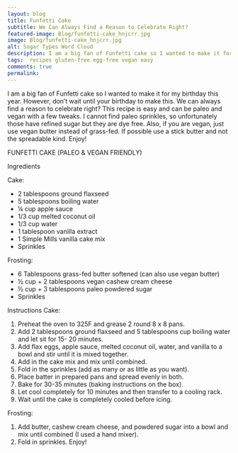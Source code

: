 ```yaml
---
layout: blog
title: Funfetti Cake
subtitle: We Can Always Find a Reason to Celebrate Right?
featured-image: Blog/funfetti-cake_hnjcrr.jpg
image: Blog/funfetti-cake_hnjcrr.jpg
alt: Sugar Types Word Cloud
description: I am a big fan of Funfetti cake so I wanted to make it for my birthday this year. However, don’t wait until your birthday to make this. We can always find a reason to celebrate right? This recipe is easy and can be paleo and vegan with a few tweaks. I cannot find paleo sprinkles, so unfortunately those have refined sugar but they are dye free.
tags:  recipes gluten-free egg-free vegan easy
comments: true
permalink:
---
```

I am a big fan of Funfetti cake so I wanted to make it for my birthday this year. However, don’t wait until your birthday to make this. We can always find a reason to celebrate right?
This recipe is easy and can be paleo and vegan with a few tweaks. I cannot find paleo sprinkles, so unfortunately those have refined sugar but they are dye free. Also, if you are vegan, just use vegan butter instead of grass-fed. If possible use a stick butter and not the spreadable kind. Enjoy!

FUNFETTI CAKE (PALEO & VEGAN FRIENDLY)

Ingredients

Cake:
* 2 tablespoons ground flaxseed
* 5 tablespoons boiling water
* ¼ cup apple sauce
* 1/3 cup melted coconut oil
* 1/3 cup water
* 1 tablespoon vanilla extract
* 1 Simple Mills vanilla cake mix
* Sprinkles

Frosting:
* 6 Tablespoons grass-fed butter softened (can also use vegan butter)
* ½ cup + 2 tablespoons vegan cashew cream cheese
* ½ cup + 3 tablespoons paleo powdered sugar
* Sprinkles

Instructions
Cake:
1. Preheat the oven to 325F and grease 2 round 8 x 8 pans.
2. Add 2 tablespoons ground flaxseed and 5 tablespoons cup boiling water and let sit for 15- 20 minutes.
3. Add flax eggs, apple sauce, melted coconut oil, water, and vanilla to a bowl and stir until it is mixed together.
4. Add in the cake mix and mix until combined.
5. Fold in the sprinkles (add as many or as little as you want).
6. Place batter in prepared pans and spread evenly in both.
7. Bake for 30-35 minutes (baking instructions on the box).
8. Let cool completely for 10 minutes and then transfer to a cooling rack.
9. Wait until the cake is completely cooled before icing.

Frosting:
1. Add butter, cashew cream cheese, and powdered sugar into a bowl and mix until combined (I used a hand mixer).
2. Fold in sprinkles. Enjoy!
